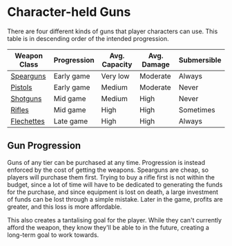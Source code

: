 # Character-held Guns
There are four different kinds of guns that player characters can use. This table is in descending order of the intended progression.

| Weapon Class | Progression | Avg. Capacity | Avg. Damage | Submersible |
| ------------ | ----------- | ------------- | ----------- | ----------- |
| [Spearguns]  | Early game  | Very low      | Moderate    | Always      |
| [Pistols]    | Early game  | Medium        | Moderate    | Never       |
| [Shotguns]   | Mid game    | Medium        | High        | Never       |
| [Rifles]     | Mid game    | High          | High        | Sometimes   |
| [Flechettes] | Late game   | High          | High        | Always      |

## Gun Progression
Guns of any tier can be purchased at any time. Progression is instead enforced by the cost of getting the weapons. Spearguns are cheap, so players will purchase them first. Trying to buy a rifle first is not within the budget, since a lot of time will have to be dedicated to generating the funds for the purchase, and since equipment is lost on death, a large investment of funds can be lost through a simple mistake. Later in the game, profits are greater, and this loss is more affordable.

This also creates a tantalising goal for the player. While they can't currently afford the weapon, they know they'll be able to in the future, creating a long-term goal to work towards.

<!-- Links used in the page -->
[spearguns]: ./spearguns.md
[pistols]: ./pistols.md
[shotguns]: ./shotguns.md
[rifles]: ./rifles.md
[flechettes]: ./flechettes.md